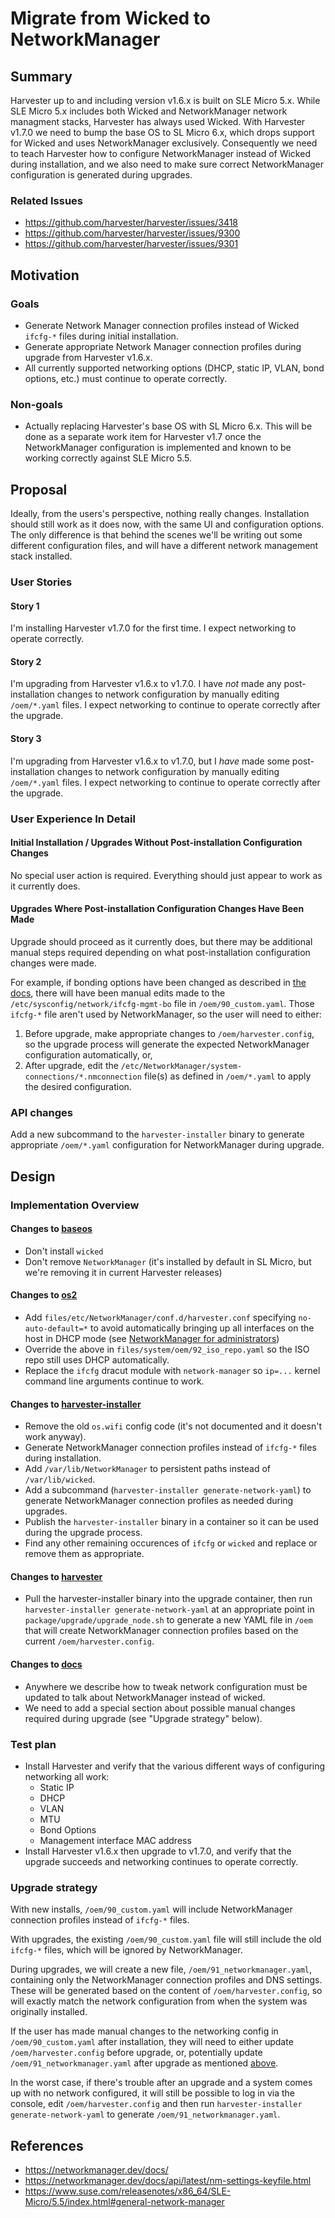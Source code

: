 # Migrate from Wicked to NetworkManager

## Summary

Harvester up to and including version v1.6.x is built on SLE Micro 5.x. While SLE Micro 5.x includes both Wicked and NetworkManager network managment stacks, Harvester has always used Wicked. With Harvester v1.7.0 we need to bump the base OS to SL Micro 6.x, which drops support for Wicked and uses NetworkManager exclusively. Consequently we need to teach Harvester how to configure NetworkManager instead of Wicked during installation, and we also need to make sure correct NetworkManager configuration is generated during upgrades.

### Related Issues

- https://github.com/harvester/harvester/issues/3418
- https://github.com/harvester/harvester/issues/9300
- https://github.com/harvester/harvester/issues/9301

## Motivation

### Goals

- Generate Network Manager connection profiles instead of Wicked `ifcfg-*` files during initial installation.
- Generate appropriate Network Manager connection profiles during upgrade from Harvester v1.6.x.
- All currently supported networking options (DHCP, static IP, VLAN, bond options, etc.) must continue to operate correctly.

### Non-goals

- Actually replacing Harvester's base OS with SL Micro 6.x. This will be done as a separate work item for Harvester v1.7 once the NetworkManager configuration is implemented and known to be working correctly against SLE Micro 5.5.

## Proposal

Ideally, from the users's perspective, nothing really changes. Installation should still work as it does now, with the same UI and configuration options. The only difference is that behind the scenes we'll be writing out some different configuration files, and will have a different network management stack installed.

### User Stories

#### Story 1

I'm installing Harvester v1.7.0 for the first time. I expect networking to operate correctly.

#### Story 2

I'm upgrading from Harvester v1.6.x to v1.7.0. I have _not_ made any post-installation changes to network configuration by manually editing `/oem/*.yaml` files. I expect networking to continue to operate correctly after the upgrade.

#### Story 3 

I'm upgrading from Harvester v1.6.x to v1.7.0, but I _have_ made some post-installation changes to network configuration by manually editing `/oem/*.yaml` files. I expect networking to continue to operate correctly after the upgrade.

### User Experience In Detail

#### Initial Installation / Upgrades Without Post-installation Configuration Changes

No special user action is required. Everything should just appear to work as it currently does.

#### Upgrades Where Post-installation Configuration Changes Have Been Made

Upgrade should proceed as it currently does, but there may be additional manual steps required depending on what post-installation configuration changes were made.

For example, if bonding options have been changed as described in [the docs], there will have been manual edits made to the `/etc/sysconfig/network/ifcfg-mgmt-bo` file in `/oem/90_custom.yaml`. Those `ifcfg-*` file aren't used by NetworkManager, so the user will need to either:

1. Before upgrade, make appropriate changes to `/oem/harvester.config`, so the upgrade process will generate the expected NetworkManager configuration automatically, or, 
2. After upgrade, edit the `/etc/NetworkManager/system-connections/*.nmconnection` file(s) as defined in `/oem/*.yaml` to apply the desired configuration.

[the docs]: https://docs.harvesterhci.io/v1.6/install/update-harvester-configuration/#configuration-persistence-2

### API changes

Add a new subcommand to the `harvester-installer` binary to generate appropriate `/oem/*.yaml` configuration for NetworkManager during upgrade.

## Design

### Implementation Overview

#### Changes to [baseos](https://build.opensuse.org/package/show/isv:Rancher:Harvester:OS:Dev/baseos)

- Don't install `wicked`
- Don't remove `NetworkManager` (it's installed by default in SL Micro, but we're removing it in current Harvester releases)

#### Changes to [os2](https://github.com/harvester/os2)

- Add `files/etc/NetworkManager/conf.d/harvester.conf` specifying `no-auto-default=*` to avoid automatically bringing up all interfaces on the host in DHCP mode (see [NetworkManager for administrators])
- Override the above in `files/system/oem/92_iso_repo.yaml` so the ISO repo still uses DHCP automatically.
- Replace the `ifcfg` dracut module with `network-manager` so `ip=...` kernel command line arguments continue to work.

[NetworkManager for administrators]: https://networkmanager.dev/docs/admins/#server-like-behavior

#### Changes to [harvester-installer](https://github.com/harvester/harvester-installer)

- Remove the old `os.wifi` config code (it's not documented and it doesn't work anyway).
- Generate NetworkManager connection profiles instead of `ifcfg-*` files during installation.
- Add `/var/lib/NetworkManager` to persistent paths instead of `/var/lib/wicked`.
- Add a subcommand (`harvester-installer generate-network-yaml`) to generate NetworkManager connection profiles as needed during upgrades.
- Publish the `harvester-installer` binary in a container so it can be used during the upgrade process.
- Find any other remaining occurences of `ifcfg` or `wicked` and replace or remove them as appropriate.

#### Changes to [harvester](https://github.com/harvester/harvester)

- Pull the harvester-installer binary into the upgrade container, then run `harvester-installer generate-network-yaml` at an appropriate point in `package/upgrade/upgrade_node.sh` to generate a new YAML file in `/oem` that will create NetworkManager connection profiles based on the current `/oem/harvester.config`.

#### Changes to [docs](https://github.com/harvester/docs)

- Anywhere we describe how to tweak network configuration must be updated to talk about NetworkManager instead of wicked.
- We need to add a special section about possible manual changes required during upgrade (see "Upgrade strategy" below).

### Test plan

- Install Harvester and verify that the various different ways of configuring networking all work:
  - Static IP
  - DHCP
  - VLAN
  - MTU
  - Bond Options
  - Management interface MAC address
- Install Harvester v1.6.x then upgrade to v1.7.0, and verify that the upgrade succeeds and networking continues to operate correctly.

### Upgrade strategy

With new installs, `/oem/90_custom.yaml` will include NetworkManager connection profiles instead of `ifcfg-*` files.

With upgrades, the existing `/oem/90_custom.yaml` file will still include the old `ifcfg-*` files, which will be ignored by NetworkManager.

During upgrades, we will create a new file, `/oem/91_networkmanager.yaml`, containing only the NetworkManager connection profiles and DNS settings.  These will be generated based on the content of `/oem/harvester.config`, so will exactly match the network configuration from when the system was originally installed.

If the user has made manual changes to the networking config in `/oem/90_custom.yaml` after installation, they will need to either update `/oem/harvester.config` before upgrade, or, potentially update `/oem/91_networkmanager.yaml` after upgrade as mentioned [above](#upgrades-where-post-installation-configuration-changes-have-been-made).

In the worst case, if there's trouble after an upgrade and a system comes up with no network configured, it will still be possible to log in via the console, edit `/oem/harvester.config` and then run `harvester-installer generate-network-yaml` to generate `/oem/91_networkmanager.yaml`.

## References

- https://networkmanager.dev/docs/
- https://networkmanager.dev/docs/api/latest/nm-settings-keyfile.html
- https://www.suse.com/releasenotes/x86_64/SLE-Micro/5.5/index.html#general-network-manager
